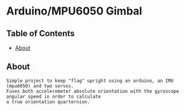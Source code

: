 # Arduino/MPU6050 Gimbal

## Table of Contents

- [About](#about)

## About <a name = "about"></a>

    Simple project to keep "flag" upright using an arduino, an IMU (mpu6050) and two servos.
    Fuses both accelerometer absolute orientation with the gyroscope angular speed in order to calculate
    a true orientation quarternion.
